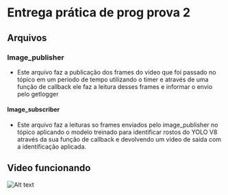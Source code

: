 # Entrega prática de prog prova 2
## Arquivos 
### Image_publisher 
- Este arquivo faz a publicação dos frames do video que foi passado no tópico em um periodo de tempo utilizando o timer e através de uma função de callback ele faz a leitura desses frames e informar o envio pelo getlogger
#### Image_subscriber
- Este arquivo faz a leituras so frames enviados pelo image_publisher no tópico aplicando o modelo treinado para identificar rostos do YOLO V8 através da sua função de callback e devolvendo um video de saida com a identificação aplicada. 
## Video funcionando
![Alt text](assets/praticap2.gif)